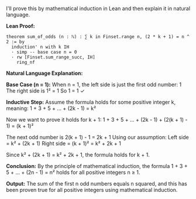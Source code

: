 I'll prove this by mathematical induction in Lean and then explain it in natural language.

**Lean Proof:**
```lean
theorem sum_of_odds (n : ℕ) : ∑ k in Finset.range n, (2 * k + 1) = n ^ 2 := by
  induction' n with k IH
  · simp -- base case n = 0
  · rw [Finset.sum_range_succ, IH]
    ring_nf
```

**Natural Language Explanation:**

**Base Case (n = 1):**
When n = 1, the left side is just the first odd number: 1
The right side is 1² = 1
So 1 = 1 ✓

**Inductive Step:**
Assume the formula holds for some positive integer k, meaning:
1 + 3 + 5 + ... + (2k - 1) = k²

Now we want to prove it holds for k + 1:
1 + 3 + 5 + ... + (2k - 1) + (2(k + 1) - 1) = (k + 1)²

The next odd number is 2(k + 1) - 1 = 2k + 1
Using our assumption:
Left side = k² + (2k + 1)
Right side = (k + 1)² = k² + 2k + 1

Since k² + (2k + 1) = k² + 2k + 1, the formula holds for k + 1.

**Conclusion:**
By the principle of mathematical induction, the formula 1 + 3 + 5 + ... + (2n - 1) = n² holds for all positive integers n ≥ 1.

**Output:** The sum of the first n odd numbers equals n squared, and this has been proven true for all positive integers using mathematical induction.